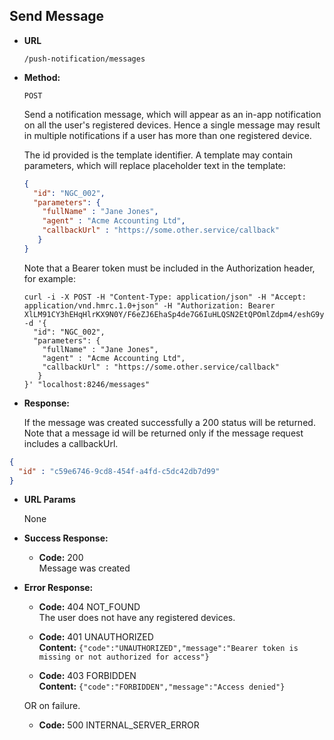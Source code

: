 Send Message
----

* **URL**

  `/push-notification/messages`

* **Method:**

  `POST`

  Send a notification message, which will appear as an in-app notification on all the user's registered devices.
  Hence a single message may result in multiple notifications if a user has more than one registered device.

  The id provided is the template identifier.  A template may contain parameters, which will replace placeholder text in the template:

  ```json
  {
    "id": "NGC_002",
    "parameters": {
      "fullName" : "Jane Jones",
      "agent" : "Acme Accounting Ltd",
      "callbackUrl" : "https://some.other.service/callback"  
     }
  }
  ```

  Note that a Bearer token must be included in the Authorization header, for example:

  ```
  curl -i -X POST -H "Content-Type: application/json" -H "Accept: application/vnd.hmrc.1.0+json" -H "Authorization: Bearer XlLM91CY3hEHqHlrKX9N0Y/F6eZJ6EhaSp4de7G6IuHLQSN2EtQPOmlZdpm4/eshG9yj2bxLY9bGVbbkcKBM0BKyztGq5csF60bCaqNfkPeOJvkZ5TQDDnf38fa3lhT03yxYiM08RPthxiPZtbaO8yhf65/Q7jWj5JuFl60avD01TnU/CoN5cH3wc88qbn82" -d '{
    "id": "NGC_002",
    "parameters": {
      "fullName" : "Jane Jones",
      "agent" : "Acme Accounting Ltd",
      "callbackUrl" : "https://some.other.service/callback"  
     }
  }' "localhost:8246/messages"
  ```


* **Response:**

    If the message was created successfully a 200 status will be returned. Note that a message id will be returned only if the message request includes a callbackUrl.

```json
{
  "id" : "c59e6746-9cd8-454f-a4fd-c5dc42db7d99"
}
```

*  **URL Params**

   None

* **Success Response:**
  * **Code:** 200 <br />
  Message was created
* **Error Response:**

  * **Code:** 404 NOT_FOUND <br />
  The user does not have any registered devices.

  * **Code:** 401 UNAUTHORIZED <br />
    **Content:** `{"code":"UNAUTHORIZED","message":"Bearer token is missing or not authorized for access"}`

  * **Code:** 403 FORBIDDEN <br />
    **Content:** `{"code":"FORBIDDEN","message":"Access denied"}`

  OR on failure.

  * **Code:** 500 INTERNAL_SERVER_ERROR <br />

